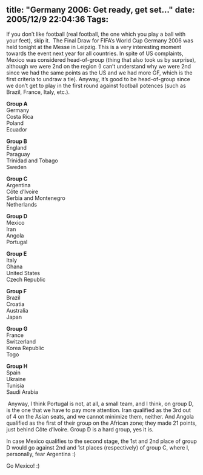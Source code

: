 title: "Germany 2006: Get ready, get set..."
date: 2005/12/9 22:04:36
Tags: 
---
If you don&#8217;t like football (real football, the one which you play a ball with your feet), skip it.  The Final Draw for FIFA&#8217;s World Cup Germany 2006 was held tonight at the Messe in Leipzig. This is a very interesting moment towards the event next year for all countries. In spite of US complaints, Mexico was considered head-of-group (thing that also took us by surprise), although we were 2nd on the region (I can&#8217;t understand why we were 2nd since we had the same points as the US and we had more GF, which is the first criteria to undraw a tie). Anyway, it&#8217;s good to be head-of-group since we don&#8217;t get to play in the first round against football potences (such as Brazil, France, Italy, etc.).  <p>  <strong>Group A</strong><br/>   Germany<br/>   Costa Rica<br/>   Poland <br/>   Ecuador  </p>   <p>  <strong>Group B</strong><br/>   England<br/>   Paraguay<br/>   Trinidad and Tobago<br/>   Sweden  </p>   <p>  <strong>Group C</strong><br/>   Argentina<br/>   Côte d&#8217;Ivoire<br/>   Serbia and Montenegro<br/>   Netherlands  </p>   <p>  <strong>Group D</strong><br/>   Mexico<br/>   Iran<br/>   Angola<br/>   Portugal  </p>   <p>  <strong>Group E</strong><br/>   Italy<br/>   Ghana<br/>   United States<br/>   Czech Republic  </p>   <p>  <strong>Group F</strong><br/>   Brazil<br/>   Croatia<br/>   Australia  <br/>   Japan  </p>   <p>  <strong>Group G</strong><br/>   France<br/>   Switzerland<br/>   Korea Republic<br/> Togo  </p>   <p>  <strong>Group H</strong><br/>   Spain<br/>   Ukraine<br/>   Tunisia<br/>   Saudi Arabia </p> <p> Anyway, I think Portugal is not, at all, a small team, and I think, on group D, is the one that we have to pay more attention. Iran qualified as the 3rd out of 4 on the Asian seats, and we cannot minimize them, neither. And Angola qualified as the first of their group on the African zone; they made 21 points, just behind Côte d&#8217;Ivoire. Group D is a hard group, yes it is.</p>
<p>In case Mexico qualifies to the second stage, the 1st and 2nd place of group D would go against 2nd and 1st places (respectively) of group C, where I, personally, fear Argentina :)</p>
<p>Go Mexico! :) </p>  <br/><br/>
